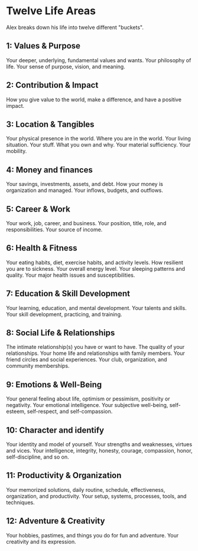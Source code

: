 Twelve Life Areas
===

Alex breaks down his life into twelve different "buckets".

1: Values & Purpose
---
Your deeper, underlying, fundamental values and wants. Your philosophy of life.
Your sense of purpose, vision, and meaning.

2: Contribution & Impact
---
How you give value to the world, make a difference, and have a positive impact.

3: Location & Tangibles
---
Your physical presence in the world. Where you are in the world. Your living
situation. Your stuff. What you own and why. Your material sufficiency. Your
mobility.

4: Money and finances
---
Your savings, investments, assets, and debt. How your money is organization and
managed. Your inflows, budgets, and outflows.

5: Career & Work
---
Your work, job, career, and business. Your position, title, role, and
responsibilities. Your source of income.

6: Health & Fitness
---
Your eating habits, diet, exercise habits, and activity levels. How resilient
you are to sickness. Your overall energy level. Your sleeping patterns and
quality. Your major health issues and susceptibilities.

7: Education & Skill Development
---
Your learning, education, and mental development. Your talents and skills. Your
skill development, practicing, and training.

8: Social Life & Relationships
---
The intimate relationship(s) you have or want to have. The quality of your
relationships. Your home life and relationships with family members. Your friend
circles and social experiences. Your club, organization, and community
memberships.

9: Emotions & Well-Being
---
Your general feeling about life, optimism or pessimism, positivity or
negativity. Your emotional intelligence. Your subjective well-being,
self-esteem, self-respect, and self-compassion.

10: Character and identify
---

Your identity and model of yourself. Your strengths and weaknesses, virtues and
vices. Your intelligence, integrity, honesty, courage, compassion, honor,
self-discipline, and so on.

11: Productivity & Organization
---
Your memorized solutions, daily routine, schedule, effectiveness, organization,
and productivity. Your setup, systems, processes, tools, and techniques.

12: Adventure & Creativity
---
Your hobbies, pastimes, and things you do for fun and adventure. Your creativity
and its expression.
